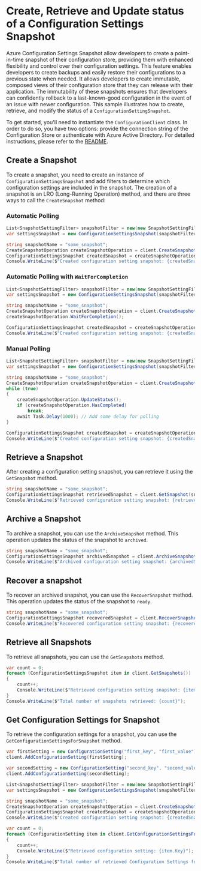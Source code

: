 # Create, Retrieve and Update status of a Configuration Settings Snapshot

Azure Configuration Settings Snapshot allow developers to create a point-in-time snapshot of their configuration store, providing them with enhanced flexibility and control over their configuration settings. This feature enables developers to create backups and easily restore their configurations to a previous state when needed. It allows developers to create immutable, composed views of their configuration store that they can release with their application. The immutability of these snapshots ensures that developers can confidently rollback to a last-known-good configuration in the event of an issue with newer configuration. This sample illustrates how to create, retrieve, and modify the status of a `ConfigurationSettingSnapshot`.

To get started, you'll need to instantiate the `ConfigurationClient` class. In order to do so, you have two options: provide the connection string of the Configuration Store or authenticate with Azure Active Directory. For detailed instructions, please refer to the [README](https://github.com/Azure/azure-sdk-for-net/blob/main/sdk/appconfiguration/Azure.Data.AppConfiguration/README.md#authenticate-the-client).

## Create a Snapshot

To create a snapshot, you need to create an instance of `ConfigurationSettingsSnapshot` and add filters to determine which configuration settings are included in the snapshot. The creation of a snapshot is an LRO (Long-Running Operation) method, and there are three ways to call the `CreateSnapshot` method:

### Automatic Polling

```C# Snippet:AzConfigSample11_CreateSnapshot_AutomaticPolling
List<SnapshotSettingFilter> snapshotFilter = new(new SnapshotSettingFilter[] { new SnapshotSettingFilter("some_key") });
var settingsSnapshot = new ConfigurationSettingsSnapshot(snapshotFilter);

string snapshotName = "some_snapshot";
CreateSnapshotOperation createSnapshotOperation = client.CreateSnapshot(WaitUntil.Completed, snapshotName, settingsSnapshot);
ConfigurationSettingsSnapshot createdSnapshot = createSnapshotOperation.Value;
Console.WriteLine($"Created configuration setting snapshot: {createdSnapshot.Name}, Status: {createdSnapshot.Status}");
```

### Automatic Polling with `WaitForCompletion`

```C# Snippet:AzConfigSample11_CreateSnapshot_AutomaticPollingLater
List<SnapshotSettingFilter> snapshotFilter = new(new SnapshotSettingFilter[] { new SnapshotSettingFilter("some_key") });
var settingsSnapshot = new ConfigurationSettingsSnapshot(snapshotFilter);

string snapshotName = "some_snapshot";
CreateSnapshotOperation createSnapshotOperation = client.CreateSnapshot(WaitUntil.Started, snapshotName, settingsSnapshot);
createSnapshotOperation.WaitForCompletion();

ConfigurationSettingsSnapshot createdSnapshot = createSnapshotOperation.Value;
Console.WriteLine($"Created configuration setting snapshot: {createdSnapshot.Name}, status: {createdSnapshot.Status}");
```

### Manual Polling

```C# Snippet:AzConfigSample11_CreateSnapshot_ManualPolling
List<SnapshotSettingFilter> snapshotFilter = new(new SnapshotSettingFilter[] { new SnapshotSettingFilter("some_key") });
var settingsSnapshot = new ConfigurationSettingsSnapshot(snapshotFilter);

string snapshotName = "some_snapshot";
CreateSnapshotOperation createSnapshotOperation = client.CreateSnapshot(WaitUntil.Started, snapshotName, settingsSnapshot);
while (true)
{
    createSnapshotOperation.UpdateStatus();
    if (createSnapshotOperation.HasCompleted)
        break;
    await Task.Delay(1000); // Add some delay for polling
}

ConfigurationSettingsSnapshot createdSnapshot = createSnapshotOperation.Value;
Console.WriteLine($"Created configuration setting snapshot: {createdSnapshot.Name}, status: {createdSnapshot.Status}");
```

## Retrieve a Snapshot

After creating a configuration setting snapshot, you can retrieve it using the `GetSnapshot` method.

```C# Snippet:AzConfigSample11_GetSnapshot
string snapshotName = "some_snapshot";
ConfigurationSettingsSnapshot retrievedSnapshot = client.GetSnapshot(snapshotName);
Console.WriteLine($"Retrieved configuration setting snapshot: {retrievedSnapshot.Name}, status: {retrievedSnapshot.Status}");
```

## Archive a Snapshot

To archive a snapshot, you can use the `ArchiveSnapshot` method. This operation updates the status of the snapshot to `archived`.

```C# Snippet:AzConfigSample11_ArchiveSnapshot
string snapshotName = "some_snapshot";
ConfigurationSettingsSnapshot archivedSnapshot = client.ArchiveSnapshot(snapshotName);
Console.WriteLine($"Archived configuration setting snapshot: {archivedSnapshot.Name}, status: {archivedSnapshot.Status}");
```

## Recover a snapshot

To recover an archived snapshot, you can use the `RecoverSnapshot` method. This operation updates the status of the snapshot to `ready`.

```C# Snippet:AzConfigSample11_RecoverSnapshot
string snapshotName = "some_snapshot";
ConfigurationSettingsSnapshot recoveredSnapshot = client.RecoverSnapshot(snapshotName);
Console.WriteLine($"Recovered configuration setting snapshot: {recoveredSnapshot.Name}, status: {recoveredSnapshot.Status}");
```

## Retrieve all Snapshots

To retrieve all snapshots, you can use the `GetSnapshots` method.

```C# Snippet:AzConfigSample11_GetSnapshots
var count = 0;
foreach (ConfigurationSettingsSnapshot item in client.GetSnapshots())
{
    count++;
    Console.WriteLine($"Retrieved configuration setting snapshot: {item.Name}, status {item.Status}");
}
Console.WriteLine($"Total number of snapshots retrieved: {count}");
```

## Get Configuration Settings for Snapshot

To retrieve the configuration settings for a snapshot, you can use the `GetConfigurationSettingsForSnapshot` method.

```C# Snippet:AzConfigSample11_GetConfigurationSettingsForSnapshot
var firstSetting = new ConfigurationSetting("first_key", "first_value");
client.AddConfigurationSetting(firstSetting);

var secondSetting = new ConfigurationSetting("second_key", "second_value");
client.AddConfigurationSetting(secondSetting);

List<SnapshotSettingFilter> snapshotFilter = new(new SnapshotSettingFilter[] { new SnapshotSettingFilter(firstSetting.Key), new SnapshotSettingFilter(secondSetting.Key) });
var settingsSnapshot = new ConfigurationSettingsSnapshot(snapshotFilter);

string snapshotName = "some_snapshot";
CreateSnapshotOperation createSnapshotOperation = client.CreateSnapshot(WaitUntil.Completed, snapshotName, settingsSnapshot);
ConfigurationSettingsSnapshot createdSnapshot = createSnapshotOperation.Value;
Console.WriteLine($"Created configuration setting snapshot: {createdSnapshot.Name}, Status: {createdSnapshot.Status}");

var count = 0;
foreach (ConfigurationSetting item in client.GetConfigurationSettingsForSnapshot(snapshotName))
{
    count++;
    Console.WriteLine($"Retrieved configuration setting: {item.Key}");
}
Console.WriteLine($"Total number of retrieved Configuration Settings for snapshot {snapshotName}: {count}");
```
